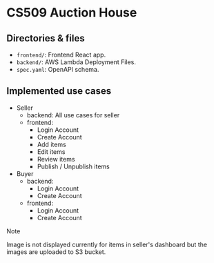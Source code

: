 # CS509 Auction House

## Directories & files

- `frontend/`: Frontend React app.
- `backend/`: AWS Lambda Deployment Files.
- `spec.yaml`: OpenAPI schema.

## Implemented use cases

- Seller
  - backend: All use cases for seller
  - frontend:
    - Login Account
    - Create Account
    - Add items
    - Edit items
    - Review items
    - Publish / Unpublish items
- Buyer
  - backend:
    - Login Account
    - Create Account
  - frontend:
    - Login Account
    - Create Account

> [!NOTE]
> Image is not displayed currently for items in seller's dashboard but
> the images are uploaded to S3 bucket.
